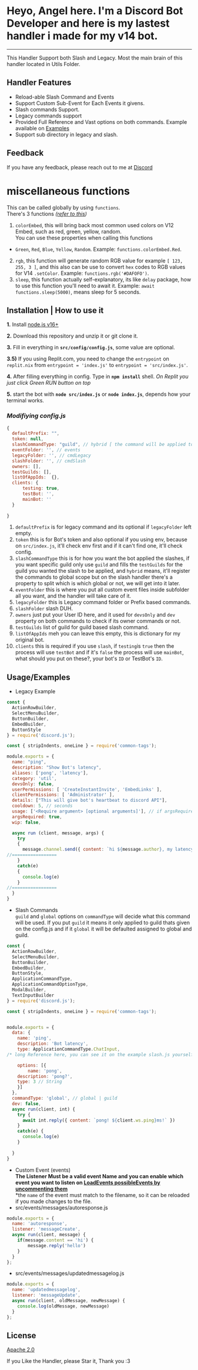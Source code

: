 
# Heyo, Angel here. I'm a Discord Bot Developer and here is my lastest handler i made for my v14 bot.
---
This Handler Support both Slash and Legacy. Most the main brain of this handler located in Utils Folder.


## Handler Features

- Reload-able Slash Command and Events
- Support Custom Sub-Event for Each Events it givens.
- Slash commands Support.
- Legacy commands support
- Provided Full Reference and Vast options on both commands. Example available on [Examples](https://github.com/Angelix1/v14-handler/tree/main/src/examples/)
- Support sub directory in legacy and slash.

## Feedback

If you have any feedback, please reach out to me at [Discord](https://discord.com/users/692632336961110087)

# miscellaneous functions
This can be called globally by using `functions`. <br>
There's 3 functions *([refer to this](https://github.com/Angelix1/v14-handler/tree/main/src/utils/functions))* <br>
1. `colorEmbed`, this will bring back most common used colors on V12 Embed, such as red, green, yellow, random. <br>
You can use these properties when calling this functions <br>
- `Green`, `Red`, `Blue`, `Yellow`, `Random`. Example: `functions.colorEmbed.Red`. <br>
2. `rgb`, this function will generate random RGB value for example `[ 123, 255, 3 ]`, and this also can be use to convert `hex` codes to RGB values for V14 `.setColor`. Example: `functions.rgb('#DAFOFO')`.
3. `sleep`, this function actually self-explanatory, its like `delay` package, how to use this function you'll need to await it. Example: `await functions.sleep(5000)`, means sleep for 5 seconds.


## **Installation | How to use it**

**1.** Install [node.js v16+](https://nodejs.org/en/)

**2.** Download this repository and unzip it or git clone it.

**3.** Fill in everything in **`src/config/config.js`**, some value are optional.

**3.5)** If you using Replit.com, you need to change the `entrypoint` on `replit.nix` from `entrypoint = 'index.js'` to `entrypoint = 'src/index.js'`.

**4.** After filling everything in config. Type in **`npm install`** shell. *On Replit you just click Green RUN button on top*

**5.** start the bot with **`node src/index.js`** or **`node index.js`**, depends how your terminal works.
<br/>

### _Modifiying config.js_

```javascript
{
  defaultPrefix: "",
  token: null,
  slashCommandType: "guild", // hybrid [ the command will be applied to global scope ] | guild [ the command only will be applied to testGuilds ]
  eventFolder: '', // events
  legacyFolder: '', // cmdLegacy
  slashFolder: '', // cmdSlash
  owners: [],
  testGuilds: [],
  listOfAppIds:  {},
  clients: {
	  testing: true,
	  testBot: '',
	  mainBot: ''
  }
  
}
```
1. `defaultPrefix` is for legacy command and its optional if `legacyFolder` left empty.
2. `token` this is for Bot's token and also optional if you using env, because on `src/index.js`, it'll check env first and if it can't find one, it'll check config.
3. `slashCommandType` this is for how you want the bot applied the slashes, if you want specific guild only use `guild` and fills the `testGuilds` for the guild you wanted the slash to be applied, and `hybrid` means, it'll register the commands to global scope but on the slash handler there's a property to split which is which global or not, we will get into it later.
4. `eventFolder` this is where you put all custom event files inside subfolder all you want, and the handler will take care of it.
5. `legacyFolder` this is Legacy command folder or Prefix based commands.
6. `slashFolder` slash DUH.
7. `owners` just put your User ID here, and it used for `devsOnly` and `dev` property on both commands to check if its owner commands or not.
8. `testGuilds` list of guild for guild based slash command.
9. `listOfAppIds` meh you can leave this empty, this is dictionary for my original bot.
10. `clients` this is required if you use `slash`, if `testing`is `true` then the process will use `testBot` and if it's `false` the process will use `mainBot`, what should you put on these?, your bot's `ID` or TestBot's `ID`.

## Usage/Examples

- Legacy Example
```javascript
const { 
  ActionRowBuilder, 
  SelectMenuBuilder, 
  ButtonBuilder, 
  EmbedBuilder,
  ButtonStyle
} = require('discord.js');

const { stripIndents, oneLine } = require('common-tags');

module.exports = {    
  name: "ping", 
  description: "Show Bot's latency",
  aliases: ['pong', 'latency'],
  category: 'util',
  devsOnly: false,
  userPermissions: [ 'CreateInstantInvite', 'EmbedLinks' ], 
  clientPermissions: [ 'Administrator' ], 
  details: ["This will give bot's heartbeat to discord API"],
  cooldown: 5, // seconds
  usage: ['<Require argument> [optional arguments]'], // if argsRequired is true then this param required
  argsRequired: true,
  wip: false,

  async run (client, message, args) {
    try
    {
      message.channel.send({ content: `hi ${message.author}, my latency is ${client.ws.ping}` })
//=================
    }
    catch(e)
    {
      console.log(e)
    }      
//=================
  }
}

```
- Slash Commands <br>
`guild` and `global` options on `commandType` will decide what this command will be used. If you put `guild` it means it only applied to guild thats given on the config.js and if it `global` it will be defaulted assigned to global and guild.
```javascript
const { 
  ActionRowBuilder, 
  SelectMenuBuilder, 
  ButtonBuilder, 
  EmbedBuilder,
  ButtonStyle,
  ApplicationCommandType, 
  ApplicationCommandOptionType, 
  ModalBuilder, 
  TextInputBuilder
} = require('discord.js');

const { stripIndents, oneLine } = require('common-tags');


module.exports = {
  data: {
    name: 'ping',
    description: 'Bot latency',
    type: ApplicationCommandType.ChatInput,
/* long Reference here, you can see it on the example slash.js yourself */

    options: [{
    	name: 'pong',
	description: 'pong?',
	type: 3 // String
	}]
  },
  commandType: 'global', // global | guild
  dev: false,
  async run(client, int) {
    try {
      await int.reply({ content: `pong! ${client.ws.ping}ms!` })
    }
    catch(e) {
      console.log(e)
    }
    
  }
}
```
- Custom Event (events) <br>
**The Listener Must be a valid event Name and you can enable which event you want to listen on [LoadEvents possibleEvents by uncommenting them](https://github.com/Angelix1/v14-handler/tree/main/src/utils)** <br>
*the `name` of the event must match to the filename, so it can be reloaded if you made changes to the file.
- src/events/messages/autoresponse.js
```javascript
module.exports = {
  name: 'autoresponse',
  listener: 'messageCreate',
  async run(client, message) {
    if(message.content == 'hi') { 
    	message.reply('hello') 
    }
  }
};
```
- src/events/messages/updatedmessagelog.js
```javascript
module.exports = {
  name: 'updatedmessagelog',
  listener: 'messageUpdate',
  async run(client, oldMessage, newMessage) {
  	console.log(oldMessage, newMessage)
  }
};
```

## License

[Apache 2.0](https://choosealicense.com/licenses/apache-2.0/)

If you Like the Handler, please Star it, Thank you :3
